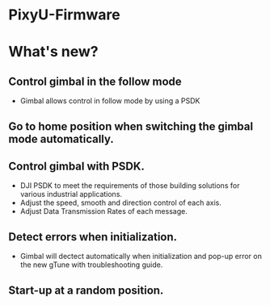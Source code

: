 # PixyU-Firmware

# What's new?

## Control gimbal in the follow mode
- Gimbal allows control in follow mode by using a PSDK

## Go to home position when switching the gimbal mode automatically.

## Control gimbal with PSDK.
- DJI PSDK to meet the requirements of those building solutions for
various industrial applications.
- Adjust the speed, smooth and direction control of each axis. 
- Adjust Data Transmission Rates of each message.

## Detect errors when initialization.
- Gimbal will dectect automatically when initialization and pop-up error on the
new gTune with troubleshooting guide.

## Start-up at a random position.
